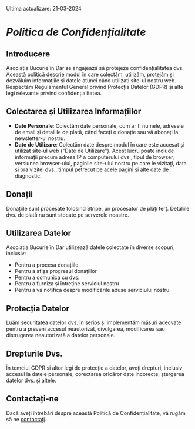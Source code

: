 Ultima actualizare: 21-03-2024

# _Politica de Confidențialitate_

## Introducere

Asociația Bucurie în Dar se angajează să protejeze confidențialitatea dvs. Această politică descrie modul în care colectăm, utilizăm, protejăm și dezvăluim informațiile și datele atunci când utilizați site-ul nostru web. Respectăm Regulamentul General privind Protecția Datelor (GDPR) și alte legi relevante privind confidențialitatea.

## Colectarea și Utilizarea Informațiilor

- **Date Personale**: Colectăm date personale, cum ar fi numele, adresele de email și detaliile de plată, când faceți o donație sau vă abonați la newsletter-ul nostru.
- **Date de Utilizare**: Colectăm date despre modul în care este accesat și utilizat site-ul web ("Date de Utilizare"). Acest lucru poate include informații precum adresa IP a computerului dvs., tipul de browser, versiunea browser-ului, paginile site-ului nostru pe care le vizitați, data și ora vizitei dvs., timpul petrecut pe acele pagini și alte date de diagnostic.

## Donații

Donațiile sunt procesate folosind Stripe, un procesator de plăți terț. Detaliile dvs. de plată nu sunt stocate pe serverele noastre.

## Utilizarea Datelor

Asociația Bucurie în Dar utilizează datele colectate în diverse scopuri, inclusiv:
- Pentru a procesa donațiile
- Pentru a afișa progresul donațiilor
- Pentru a comunica cu dvs.
- Pentru a furniza și întreține serviciul nostru
- Pentru a vă notifica despre modificările aduse serviciului nostru

## Protecția Datelor

Luăm securitatea datelor dvs. în serios și implementăm măsuri adecvate pentru a preveni accesul neautorizat, divulgarea, modificarea sau distrugerea neautorizată a datelor personale.

## Drepturile Dvs.

În temeiul GDPR și altor legi de protecție a datelor, aveți drepturi, inclusiv accesul la datele personale, corectarea oricăror date incorecte, ștergerea datelor dvs. și altele.

## Contactați-ne

Dacă aveți întrebări despre această Politică de Confidențialitate, vă rugăm să ne [contactați](contact).
